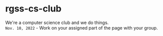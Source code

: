 # rgss-cs-club
We're a computer science club and we do things.\
`Nov. 10, 2022` - Work on your assigned part of the page with your group.
